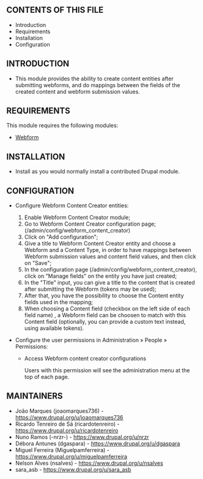 ## CONTENTS OF THIS FILE

 - Introduction
 - Requirements
 - Installation
 - Configuration

## INTRODUCTION

 - This module provides the ability to create content entities after submitting webforms,
  and do mappings between the fields of the created content and webform
  submission values.

## REQUIREMENTS

This module requires the following modules:

 - [Webform](https://www.drupal.org/project/webform)

## INSTALLATION

 - Install as you would normally install a contributed Drupal module.

## CONFIGURATION

 - Configure Webform Content Creator entities:

   1. Enable Webform Content Creator module;
   2. Go to Webform Content Creator configuration page;
      (/admin/config/webform_content_creator)
   3. Click on "Add configuration";
   4. Give a title to Webform Content Creator entity and choose a Webform and a
      Content Type, in order to have mappings between Webform submission values
      and content field values, and then click on "Save";
   5. In the configuration page (/admin/config/webform_content_creator), click
      on "Manage fields" on the entity you have just created;
   6. In the "Title" input, you can give a title to the content that is created
      after submitting the Webform (tokens may be used);
   7. After that, you have the possibility to choose the Content entity fields used in
      the mapping;
   8. When choosing a Content field (checkbox on the left side of each field name)
      , a Webform field can be choosen to match with this Content field
      (optionally, you can provide a custom text instead, using available
      tokens).

 - Configure the user permissions in Administration » People » Permissions:

   - Access Webform content creator configurations

     Users with this permission will see the administration menu at the top of
     each page.

## MAINTAINERS

- João Marques (joaomarques736) - <https://www.drupal.org/u/joaomarques736>
- Ricardo Tenreiro de Sá (ricardotenreiro) - <https://www.drupal.org/u/ricardotenreiro>
- Nuno Ramos (-nrzr-) - <https://www.drupal.org/u/nrzr>
- Débora Antunes (dgaspara) - <https://www.drupal.org/u/dgaspara>
- Miguel Ferreira (Miguelpamferreira) - <https://www.drupal.org/u/miguelpamferreira>
- Nelson Alves (nsalves) - <https://www.drupal.org/u/nsalves>
- sara_asb - <https://www.drupal.org/u/sara_asb>
